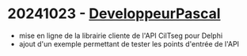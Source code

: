 # 20241023 - [DeveloppeurPascal](https://github.com/DeveloppeurPascal)

* mise en ligne de la librairie cliente de l'API CilTseg pour Delphi
* ajout d'un exemple permettant de tester les points d'entrée de l'API
